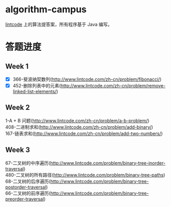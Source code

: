 # algorithm-campus
[lintcode](http://lintcode.com) 上的算法提答案，所有程序基于 Java 编写。

# 答题进度
## Week 1
- [x] 366-斐波纳契数列(http://www.lintcode.com/zh-cn/problem/fibonacci/) 
- [x] 452-删除列表中的元素(http://www.lintcode.com/zh-cn/problem/remove-linked-list-elements/)

## Week 2
1-A + B 问题(http://www.lintcode.com/zh-cn/problem/a-b-problem/)  
408-二进制求和(http://www.lintcode.com/zh-cn/problem/add-binary/)  
167-链表求和(http://www.lintcode.com/zh-cn/problem/add-two-numbers/)  

## Week 3
67-二叉树的中序遍历(http://www.lintcode.com/problem/binary-tree-inorder-traversal)  
480-二叉树的所有路径(http://www.lintcode.com/problem/binary-tree-paths)  
68-二叉树的后序遍历(http://www.lintcode.com/problem/binary-tree-postorder-traversal)  
66-二叉树的前序遍历(http://www.lintcode.com/problem/binary-tree-preorder-traversal)  